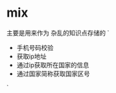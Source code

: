 # mix
主要是用来作为 杂乱的知识点存储的
`<ul>
  <li>手机号码校验</li>
  <li>获取ip地址</li>
  <li>通过ip获取所在国家的信息</li>
  <li>通过国家简称获取国家区号</li>
</ul>`
